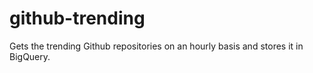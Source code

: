 # github-trending
Gets the trending Github repositories on an hourly basis and stores it in BigQuery.
